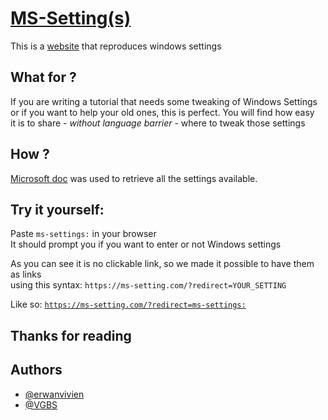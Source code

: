 # [MS-Setting(s)](https://ms-setting.com)

This is a [website](https://ms-setting.com) that reproduces windows settings

## What for ?

If you are writing a tutorial that needs some tweaking of Windows Settings \
or if you want to help your old ones, this is perfect. You will find how easy \
it is to share - _without language barrier_ - where to tweak those settings

## How ?

[Microsoft doc](https://docs.microsoft.com/en-us/windows/uwp/launch-resume/launch-settings-app)
was used to retrieve all the settings available.

## Try it yourself:

Paste `ms-settings:` in your browser \
It should prompt you if you want to enter or not Windows settings

As you can see it is no clickable link, so we made it possible to have them as links \
using this syntax: `https://ms-setting.com/?redirect=YOUR_SETTING`

Like so:
[`https://ms-setting.com/?redirect=ms-settings:`](https://ms-setting.com/?redirect=ms-settings:)

## Thanks for reading

## Authors

- [@erwanvivien](https://github.com/erwanvivien)
- [@VGBS](https://github.com/VBGS)
